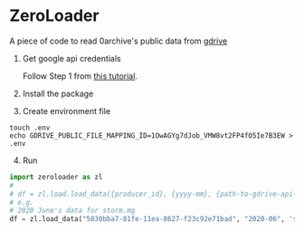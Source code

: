ZeroLoader
==

A piece of code to read 0archive's public data from [gdrive](https://drive.google.com/drive/u/1/folders/1ckDs03tdXhLdeF0N2St5OP0EeqxFC1bm)

1. Get google api credentials

    Follow Step 1 from [this tutorial](https://developers.google.com/drive/api/v3/quickstart/python).

2. Install the package
3. Create environment file

```shell script
touch .env
echo GDRIVE_PUBLIC_FILE_MAPPING_ID=1OwAGYg7dJob_VMW8vt2FP4fO5Ie7B3EW > .env
```

4. Run

```python
import zeroloader as zl
# 
# df = zl.load.load_data({producer_id}, {yyyy-mm}, {path-to-gdrive-api-credentials})
# e.g. 
# 2020 June's data for storm.mg
df = zl.load_data("5030bba7-81fe-11ea-8627-f23c92e71bad", "2020-06", 'service.json') 
```